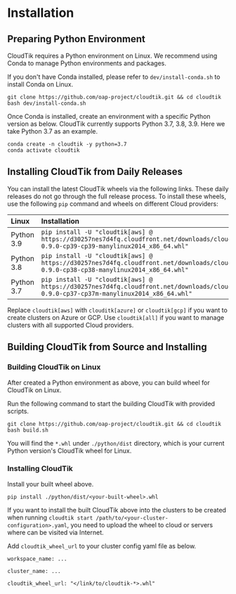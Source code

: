 # Installation

## Preparing Python Environment

CloudTik requires a Python environment on Linux. We recommend using Conda to manage Python environments and packages.

If you don't have Conda installed, please refer to `dev/install-conda.sh` to install Conda on Linux.

```
git clone https://github.com/oap-project/cloudtik.git && cd cloudtik
bash dev/install-conda.sh
```

Once Conda is installed, create an environment with a specific Python version as below.
CloudTik currently supports Python 3.7, 3.8, 3.9. Here we take Python 3.7 as an example.

```
conda create -n cloudtik -y python=3.7
conda activate cloudtik
```

## Installing CloudTik from Daily Releases

You can install the latest CloudTik wheels via the following links. These daily releases do not go through the full release process. 
To install these wheels, use the following `pip` command and wheels on different Cloud providers:


| Linux      | Installation                                                                                                                                       |
|:-----------|:---------------------------------------------------------------------------------------------------------------------------------------------------|
| Python 3.9 | `pip install -U "cloudtik[aws] @ https://d30257nes7d4fq.cloudfront.net/downloads/cloudtik/cloudtik-0.9.0-cp39-cp39-manylinux2014_x86_64.whl" `     |
| Python 3.8 | `pip install -U "cloudtik[aws] @ https://d30257nes7d4fq.cloudfront.net/downloads/cloudtik/cloudtik-0.9.0-cp38-cp38-manylinux2014_x86_64.whl" `     |
| Python 3.7 | `pip install -U "cloudtik[aws] @ https://d30257nes7d4fq.cloudfront.net/downloads/cloudtik/cloudtik-0.9.0-cp37-cp37m-manylinux2014_x86_64.whl" `    |

Replace `cloudtik[aws]` with `clouditk[azure]` or `cloudtik[gcp]` if you want to create clusters on Azure or GCP.
Use `cloudtik[all]` if you want to manage clusters with all supported Cloud providers.

## Building CloudTik from Source and Installing

### Building CloudTik on Linux

After created a Python environment as above, you can build wheel for CloudTik on Linux.

Run the following command to start the building CloudTik with provided scripts.

```
git clone https://github.com/oap-project/cloudtik.git && cd cloudtik
bash build.sh
```

You will find the `*.whl` under `./python/dist` directory, which is your current Python version's CloudTik wheel for Linux.

### Installing CloudTik

Install your built wheel above.

```
pip install ./python/dist/<your-built-wheel>.whl 
```

If you want to install the built CloudTik above into the clusters to be created when running
`cloudtik start /path/to/<your-cluster-configuration>.yaml`, you need to upload the wheel to cloud or servers where can be visited via Internet. 

Add `cloudtik_wheel_url` to your cluster config yaml file as below.

```
workspace_name: ...

cluster_name: ...

cloudtik_wheel_url: "</link/to/cloudtik-*>.whl"

```

